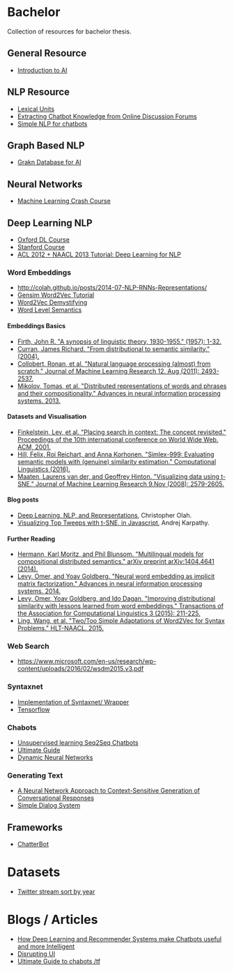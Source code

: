 # Bachelor
Collection of resources for bachelor thesis.

## General Resource
* [Introduction to AI](https://leonardoaraujosantos.gitbooks.io/artificial-inteligence/content/chapter1.html)

## NLP Resource
* [Lexical Units](https://www.datascience.com/blog/introduction-to-natural-language-processing-lexical-units-learn-data-science-tutorials)
* [Extracting Chatbot Knowledge from Online Discussion Forums](http://www.ijcai.org/Proceedings/07/Papers/066.pdf)
* [Simple NLP for chatbots](https://medium.freecodecamp.com/creating-a-chat-bot-42861e6a2acd#.egdvc89e2)

## Graph Based NLP
* [Grakn Database for AI](https://blog.grakn.ai/chatbots-and-grakn-ai-67563c64cfde#.8ej1fb6tz)

## Neural Networks
* [Machine Learning Crash Course](https://ml.berkeley.edu/blog/2017/02/04/tutorial-3/)

## Deep Learning NLP
* [Oxford DL Course](https://github.com/oxford-cs-deepnlp-2017/lectures)
* [Stanford Course](https://cs224d.stanford.edu/syllabus.html)
* [ACL 2012 + NAACL 2013 Tutorial: Deep Learning for NLP](http://www.socher.org/index.php/DeepLearningTutorial/DeepLearningTutorial)

### Word Embeddings
* http://colah.github.io/posts/2014-07-NLP-RNNs-Representations/
* [Gensim Word2Vec Tutorial](http://textminingonline.com/getting-started-with-word2vec-and-glove-in-python)
* [Word2Vec Demystifying](http://www.deeplearningweekly.com/blog/demystifying-word2vec)
* [Word Level Semantics](https://www.youtube.com/watch?v=DzaV6_D_dL4&list=PL613dYIGMXoZBtZhbyiBqb0QtgK6oJbpm&index=3)
#### Embeddings Basics
* [Firth, John R. "A synopsis of linguistic theory, 1930-1955." (1957): 1-32.](http://annabellelukin.edublogs.org/files/2013/08/Firth-JR-1962-A-Synopsis-of-Linguistic-Theory-wfihi5.pdf)
* [Curran, James Richard. "From distributional to semantic similarity." (2004).](https://www.era.lib.ed.ac.uk/bitstream/handle/1842/563/IP030023.pdf?sequence=2&isAllowed=y)
* [Collobert, Ronan, et al. "Natural language processing (almost) from scratch." Journal of Machine Learning Research 12. Aug (2011): 2493-2537.](http://www.jmlr.org/papers/volume12/collobert11a/collobert11a.pdf)
* [Mikolov, Tomas, et al. "Distributed representations of words and phrases and their compositionality." Advances in neural information processing systems. 2013.](http://papers.nips.cc/paper/5021-distributed-representations-of-words-and-phrases-and-their-compositionality.pdf)

#### Datasets and Visualisation
* [Finkelstein, Lev, et al. "Placing search in context: The concept revisited." Proceedings of the 10th international conference on World Wide Web. ACM, 2001.](http://www.iicm.tugraz.at/thesis/cguetl_diss/literatur/Kapitel07/References/Finkelstein_et_al._2002/p116-finkelstein.pdf)
* [Hill, Felix, Roi Reichart, and Anna Korhonen. "Simlex-999: Evaluating semantic models with (genuine) similarity estimation." Computational Linguistics (2016).](http://www.aclweb.org/website/old_anthology/J/J15/J15-4004.pdf)
* [Maaten, Laurens van der, and Geoffrey Hinton. "Visualizing data using t-SNE." Journal of Machine Learning Research 9.Nov (2008): 2579-2605.](http://www.jmlr.org/papers/volume9/vandermaaten08a/vandermaaten08a.pdf)

#### Blog posts
* [Deep Learning, NLP, and Representations](http://colah.github.io/posts/2014-07-NLP-RNNs-Representations/), Christopher Olah.
* [Visualizing Top Tweeps with t-SNE, in Javascript](http://karpathy.github.io/2014/07/02/visualizing-top-tweeps-with-t-sne-in-Javascript/), Andrej Karpathy.

#### Further Reading
* [Hermann, Karl Moritz, and Phil Blunsom. "Multilingual models for compositional distributed semantics." arXiv preprint arXiv:1404.4641 (2014).](https://arxiv.org/pdf/1404.4641.pdf)
* [Levy, Omer, and Yoav Goldberg. "Neural word embedding as implicit matrix factorization." Advances in neural information processing systems. 2014.](http://u.cs.biu.ac.il/~nlp/wp-content/uploads/Neural-Word-Embeddings-as-Implicit-Matrix-Factorization-NIPS-2014.pdf)
* [Levy, Omer, Yoav Goldberg, and Ido Dagan. "Improving distributional similarity with lessons learned from word embeddings." Transactions of the Association for Computational Linguistics 3 (2015): 211-225.](https://www.transacl.org/ojs/index.php/tacl/article/view/570/124)
* [Ling, Wang, et al. "Two/Too Simple Adaptations of Word2Vec for Syntax Problems." HLT-NAACL. 2015.](https://www.aclweb.org/anthology/N/N15/N15-1142.pdf)

### Web Search
* https://www.microsoft.com/en-us/research/wp-content/uploads/2016/02/wsdm2015.v3.pdf

### Syntaxnet
* [Implementation of Syntaxnet/ Wrapper](https://github.com/llSourcell/AI_Reader)
* [Tensorflow](https://github.com/tensorflow/models/tree/master/syntaxnet)

### Chabots
* [Unsupervised learning Seq2Seq Chatbots](https://chatbotsmagazine.com/unsupervised-deep-learning-for-vertical-conversational-chatbots-c66f21b1e0f#.ewpfa2hbz)
* [Ultimate Guide](https://chatbotslife.com/ultimate-guide-to-leveraging-nlp-machine-learning-for-you-chatbot-531ff2dd870c#.iownec9nq)
* [Dynamic Neural Networks](https://www.youtube.com/watch?v=t5qgjJIBy9g)

### Generating Text
* [A Neural Network Approach to Context-Sensitive Generation of Conversational Responses](http://www.aclweb.org/anthology/N15-1020)
* [Simple Dialog System](https://github.com/cuayahuitl/SimpleDS)
## Frameworks
* [ChatterBot](https://github.com/gunthercox/ChatterBot)

# Datasets
* [Twitter stream sort by year](https://archive.org/details/twitterstream?sort=-publicdate)

# Blogs / Articles
* [How Deep Learning and Recommender Systems make Chatbots useful and more Intelligent](https://chatbotslife.com/chatbots-make-useful-and-intelligent-bot-to-win-telegram-or-alexa-prize-abaefe839dee#.ei3ivbxmi)
* [Disrupting UI](https://medium.muz.li/the-ultimate-guide-to-chatbots-why-theyre-disrupting-ux-and-best-practices-for-building-345e2150b682#.mh40617nv)
* [Ultimate Guide to chabots /tf](https://chatbotslife.com/ultimate-guide-to-leveraging-nlp-machine-learning-for-you-chatbot-531ff2dd870c#.l92dcrhks)
